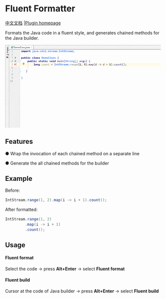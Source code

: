 # Fluent Formatter

<a href="README-CH.md">中文文档</a> |[Plugin homepage](https://plugins.jetbrains.com/plugin/15631-fluent-formatter)

Formats the Java code in a fluent style, and generates chained methods for the Java builder.

![useDemo](https://github.com/Mengzuozhu/FluentFormatter/blob/master/demo/useDemo.gif)

## **Features**

● Wrap the invocation of each chained method on a separate line

● Generate the all chained methods for the builder

## Example
Before:
```java
IntStream.range(1, 2).map(i -> i + 1).count(); 
```

After formatted:

```java
IntStream.range(1, 2)
         .map(i -> i + 1)
         .count();
```

## Usage

#### Fluent format

Select the code -> press **Alt+Enter** -> select **Fluent format**



#### Fluent build

Cursor at the code of Java builder -> press **Alt+Enter** -> select **Fluent build**
